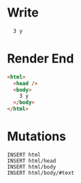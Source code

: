 # Write
```html
  3 y 
```

# Render End
```html
<html>
  <head />
  <body>
    3 y 
  </body>
</html>
```

# Mutations
```
INSERT html
INSERT html/head
INSERT html/body
INSERT html/body/#text
```